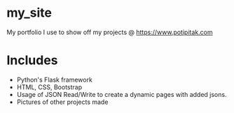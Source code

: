 # my_site
My portfolio I use to show off my projects @ https://www.potipitak.com

# Includes
<ul>
  <li>Python's Flask framework</li>
  <li>HTML, CSS, Bootstrap</li>
  <li>Usage of JSON Read/Write to create a dynamic pages with added jsons.</li>
  <li>Pictures of other projects made</li>
</ul
